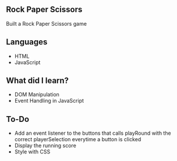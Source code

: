 ## Rock Paper Scissors
Built a Rock Paper Scissors game

## Languages
- HTML
- JavaScript

## What did I learn?
- DOM Manipulation
- Event Handling in JavaScript

## To-Do
- Add an event listener to the buttons that calls playRound with the correct playerSelection everytime a button is clicked
- Display the running score
- Style with CSS